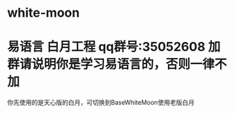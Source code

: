 ﻿white-moon
==========
易语言 白月工程
qq群号:35052608
加群请说明你是学习易语言的，否则一律不加
=====
你先使用的是天心版的白月，可切换到BaseWhiteMoon使用老版白月

